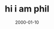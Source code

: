 ---
layout: base.njk
title : 'hi i am phil' 
view_title : 'None' 
year : '2000' 
date : '2000-01-10' 
img_file : '/drawing/hiphil.png' 
html_file : 'hiphil' 
next_html : 'eatyou.html' 
year_order : '5' 
permalink : "title/{{html_file}}.html"
---